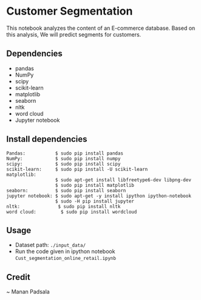 # Customer Segmentation
This notebook analyzes the content of an E-commerce database. Based on this analysis, We will predict segments for customers. 

## Dependencies
* pandas
* NumPy
* scipy
* scikit-learn
* matplotlib
* seaborn
* nltk
* word cloud
* Jupyter notebook

## Install dependencies
```
Pandas:           $ sudo pip install pandas
NumPy:            $ sudo pip install numpy
scipy:            $ sudo pip install scipy
scikit-learn:     $ sudo pip install -U scikit-learn
matplotlib: 
                  $ sudo apt-get install libfreetype6-dev libpng-dev
                  $ sudo pip install matplotlib 
seaborn:          $ sudo pip install seaborn
jupyter notebook: $ sudo apt-get -y install ipython ipython-notebook
                  $ sudo -H pip install jupyter
nltk:              $ sudo pip install nltk
word cloud:         $ sudo pip install wordcloud
```

## Usage
* Dataset path: `./input_data/`
* Run the code given in ipython notebook `Cust_segmentation_online_retail.ipynb`

## Credit

~ Manan Padsala